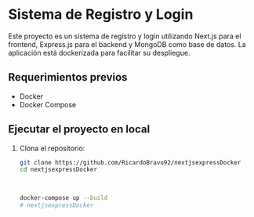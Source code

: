 # Sistema de Registro y Login

Este proyecto es un sistema de registro y login utilizando Next.js para el frontend, Express.js para el backend y MongoDB como base de datos. La aplicación está dockerizada para facilitar su despliegue.

## Requerimientos previos

- Docker
- Docker Compose

## Ejecutar el proyecto en local

1. Clona el repositorio:
   ```bash
   git clone https://github.com/RicardoBravo92/nextjsexpressDocker
   cd nextjsexpressDocker


    
   docker-compose up --build
   # nextjsexpressDocker
